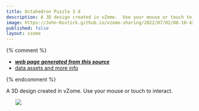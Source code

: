 ```yaml
---
title: Octahedron Puzzle 3 d
description: A 3D design created in vZome.  Use your mouse or touch to interact.
image: https://John-Kostick.github.io/vzome-sharing/2022/07/02/08-10-42-Octahedron-Puzzle-3-d/Octahedron-Puzzle-3-d.png
published: false
layout: vzome
---
```


{% comment %}
 - [***web page generated from this source***](<https://John-Kostick.github.io/vzome-sharing/2022/07/02/Octahedron-Puzzle-3-d-08-10-42.html>)
 - [data assets and more info](<https://github.com/John-Kostick/vzome-sharing/tree/main/2022/07/02/08-10-42-Octahedron-Puzzle-3-d/>)
 
{% endcomment %}

A 3D design created in vZome.  Use your mouse or touch to interact.

<vzome-viewer style="width: 87%; height: 60vh; margin: 5%"
       src="https://John-Kostick.github.io/vzome-sharing/2022/07/02/08-10-42-Octahedron-Puzzle-3-d/Octahedron-Puzzle-3-d.vZome" >
  <img src="https://John-Kostick.github.io/vzome-sharing/2022/07/02/08-10-42-Octahedron-Puzzle-3-d/Octahedron-Puzzle-3-d.png" />
</vzome-viewer>